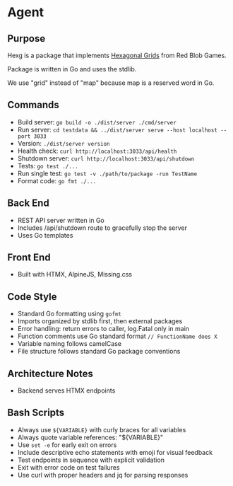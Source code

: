 # Agent

## Purpose
Hexg is a package that implements [Hexagonal Grids](https://www.redblobgames.com/grids/hexagons/) from Red Blob Games.

Package is written in Go and uses the stdlib.

We use "grid" instead of "map" because map is a reserved word in Go.

## Commands
- Build server: `go build -o ./dist/server ./cmd/server`
- Run server: `cd testdata && ../dist/server serve --host localhost --port 3033`
- Version: `./dist/server version`
- Health check: `curl http://localhost:3033/api/health`
- Shutdown server: `curl http://localhost:3033/api/shutdown`
- Tests: `go test ./...`
- Run single test: `go test -v ./path/to/package -run TestName`
- Format code: `go fmt ./...`

## Back End
- REST API server written in Go
- Includes /api/shutdown route to gracefully stop the server
- Uses Go templates

## Front End
- Built with HTMX, AlpineJS, Missing.css

## Code Style
- Standard Go formatting using `gofmt`
- Imports organized by stdlib first, then external packages
- Error handling: return errors to caller, log.Fatal only in main
- Function comments use Go standard format `// FunctionName does X`
- Variable naming follows camelCase
- File structure follows standard Go package conventions

## Architecture Notes
- Backend serves HTMX endpoints

## Bash Scripts
- Always use `${VARIABLE}` with curly braces for all variables
- Always quote variable references: "${VARIABLE}"
- Use `set -e` for early exit on errors
- Include descriptive echo statements with emoji for visual feedback
- Test endpoints in sequence with explicit validation
- Exit with error code on test failures
- Use curl with proper headers and jq for parsing responses

